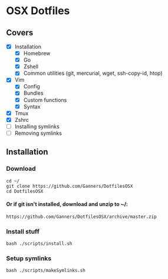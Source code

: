 OSX Dotfiles
============

Covers
------

 + [x] Installation
   + [x] Homebrew
   + [x] Go
   + [x] Zshell
   + [x] Common utilities (git, mercurial, wget, ssh-copy-id, htop)
 + [x] Vim
   + [x] Config
   + [x] Bundles
   + [x] Custom functions
   + [x] Syntax
 + [x] Tmux
 + [x] Zshrc
 + [ ] Installing symlinks
 + [ ] Removing symlinks

Installation
------------

### Download

    cd ~/
    git clone https://github.com/Ganners/DotfilesOSX
    cd DotfilesOSX

#### Or if git isn't installed, download and unzip to ~/:

    https://github.com/Ganners/DotfilesOSX/archive/master.zip

### Install stuff

    bash ./scripts/install.sh

### Setup symlinks

    bash ./scripts/makeSymlinks.sh
